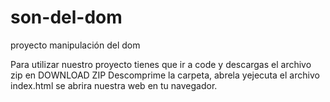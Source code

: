 # son-del-dom
proyecto manipulación del dom


Para utilizar nuestro proyecto tienes que ir a code y descargas el archivo zip en DOWNLOAD ZIP 
Descomprime la carpeta, abrela yejecuta el archivo index.html
se abrira nuestra web en tu navegador.
